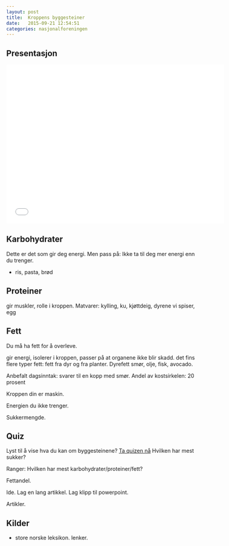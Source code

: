 ```yaml
---
layout: post
title:  Kroppens byggesteiner
date:   2015-09-21 12:54:51
categories: nasjonalforeningen
---
```

## Presentasjon
<iframe src="//slides.com/nomaanahgharian/slack/embed?style=light" width="576" height="420" scrolling="no" frameborder="0" webkitallowfullscreen mozallowfullscreen allowfullscreen></iframe>

## Karbohydrater


Dette er det som gir deg energi. Men pass på: Ikke ta til deg mer energi enn du trenger. 
* ris, pasta, brød

## Proteiner

gir muskler, rolle i kroppen. 
Matvarer: kylling, ku, kjøttdeig, dyrene vi spiser, egg
## Fett
Du må ha fett for å overleve. 

gir energi, isolerer i kroppen, passer på at organene ikke blir skadd. 
det fins flere typer fett: fett fra dyr og fra planter. Dyrefett 
smør, olje, fisk, avocado. 



Anbefalt dagsinntak: svarer til en kopp med smør. 
Andel av kostsirkelen: 20 prosent


Kroppen din er maskin. 

Energien du ikke trenger. 

Sukkermengde. 


## Quiz
Lyst til å vise hva du kan om byggesteinene? [Ta quizen nå](/quiz-byggesteiner)
Hvilken har mest sukker?

Ranger: Hvilken har mest karbohydrater/proteiner/fett? 


Fettandel.  

Ide. Lag en lang artikkel. Lag klipp til powerpoint.  

Artikler.


## Kilder 
* store norske leksikon. lenker.